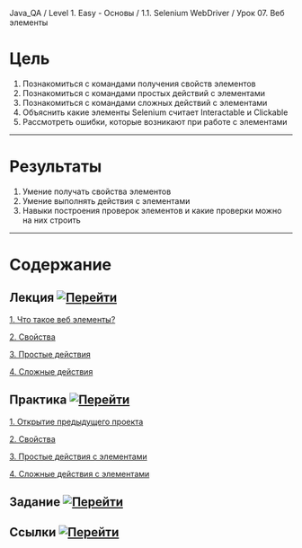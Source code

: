 Java_QA / Level 1. Easy - Основы / 1.1. Selenium WebDriver / Урок 07. Веб элементы

# Цель

1. Познакомиться с командами получения свойств элементов
2. Познакомиться с командами простых действий с элементами
3. Познакомиться с командами сложных действий с элементами   
4. Объяснить какие элементы Selenium считает Interactable и Clickable
5. Рассмотреть ошибки, которые возникают при работе с элементами

***

# Результаты

1. Умение получать свойства элементов
2. Умение выполнять действия с элементами   
3. Навыки построения проверок элементов и какие проверки можно на них строить

***

# Содержание

## Лекция [![Перейти](https://img.shields.io/badge/-%D0%9F%D0%B5%D1%80%D0%B5%D0%B9%D1%82%D0%B8-blue)](1.%20Лекция.md)

[1. Что такое веб элементы?](1.%20Лекция.md#1-Что-такое-веб-элементы?)

[2. Свойства](1.%20Лекция.md#2-Свойства)

[3. Простые действия](1.%20Лекция.md#3-Простые-действия)

[4. Сложные действия](1.%20Лекция.md#4-Сложные-действия)

## Практика [![Перейти](https://img.shields.io/badge/-%D0%9F%D0%B5%D1%80%D0%B5%D0%B9%D1%82%D0%B8-blue)](2.%20Практика.md)

[1. Открытие предыдущего проекта](2.%20Практика.md#1-Открытие-предыдущего-проекта)

[2. Свойства](2.%20Практика.md#2-Свойства)

[3. Простые действия с элементами](2.%20Практика.md#3-Простые-действия-с-элементами)

[4. Сложные действия с элементами](2.%20Практика.md#4-Сложные-действия-с-элементами)

## Задание [![Перейти](https://img.shields.io/badge/-%D0%9F%D0%B5%D1%80%D0%B5%D0%B9%D1%82%D0%B8-blue)](3.%20Задание.md)

## Ссылки [![Перейти](https://img.shields.io/badge/-%D0%9F%D0%B5%D1%80%D0%B5%D0%B9%D1%82%D0%B8-blue)](4.%20Ссылки.md)